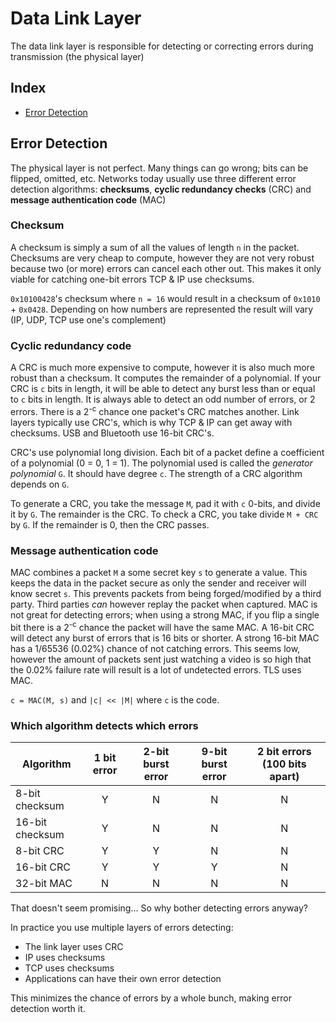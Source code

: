 # Data Link Layer
The data link layer is responsible for detecting or correcting errors during transmission (the physical layer)

## Index
- [Error Detection](#error-detection)

## Error Detection
The physical layer is not perfect. Many things can go wrong; bits can be flipped, omitted, etc.
Networks today usually use three different error detection algorithms: **checksums**, **cyclic redundancy checks** (CRC)
and **message authentication code** (MAC)

### Checksum
A checksum is simply a sum of all the values of length `n`  in the packet. Checksums are very cheap to compute, however they are not
very robust because two (or more) errors can cancel each other out. This makes it only viable for catching one-bit errors
TCP & IP use checksums.

`0x10100428`'s checksum where `n = 16` would result in a checksum of `0x1010` + `0x0428`. Depending on how numbers are
represented the result will vary (IP, UDP, TCP use one's complement)

### Cyclic redundancy code
A CRC is much more expensive to compute, however it is also much more robust than a checksum.
It computes the remainder of a polynomial. If your CRC is `c` bits in length, it will be able to detect any burst
less than or equal to `c` bits in length.
It is always able to detect an odd number of errors, or 2 errors.
There is a 2<sup>-c</sup> chance one packet's CRC matches another.
Link layers typically use CRC's, which is why TCP & IP can get away with checksums. USB and Bluetooth use 16-bit CRC's.

CRC's use polynomial long division. Each bit of a packet define a coefficient of a polynomial (0 = 0, 1 = 1).
The polynomial used is called the *generator polynomial* `G`. It should have degree `c`. The strength of a CRC algorithm
depends on `G`.

To generate a CRC, you take the message `M`, pad it with `c` 0-bits, and divide it by `G`. The remainder is the CRC.
To check a CRC, you take divide `M + CRC` by `G`. If the remainder is 0, then the CRC passes.

### Message authentication code
MAC combines a packet `M` a some secret key `s` to generate a value. This keeps the data in the packet secure as only
the sender and receiver will know secret `s`. This prevents packets from being forged/modified by a third party.
Third parties *can* however replay the packet when captured. MAC is not great for detecting errors; when using a strong
MAC, if you flip a single bit there is a 2<sup>-c</sup> chance the packet will have the same MAC.
A 16-bit CRC will detect any burst of errors that is 16 bits or shorter. A strong 16-bit MAC has a 1/65536 (0.02%) chance
of not catching errors. This seems low, however the amount of packets sent just watching a video is so high that the
0.02% failure rate will result is a lot of undetected errors.
TLS uses MAC.

`c = MAC(M, s)` and `|c| << |M|` where `c` is the code.

### Which algorithm detects which errors
| Algorithm | 1 bit error | 2-bit burst error | 9-bit burst error | 2 bit errors (100 bits apart) |
|---|:---:|:---:|:---:|:---:|
| 8-bit checksum | Y | N | N | N |
| 16-bit checksum | Y | N | N | N |
| 8-bit CRC | Y | Y | N | N |
| 16-bit CRC | Y | Y | Y | N |
| 32-bit MAC | N | N | N | N

That doesn't seem promising... So why bother detecting errors anyway?

In practice you use multiple layers of errors detecting:
- The link layer uses CRC
- IP uses checksums
- TCP uses checksums
- Applications can have their own error detection

This minimizes the chance of errors by a whole bunch, making error detection worth it.

